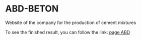 # ABD-BETON

Website of the company for the production of cement mixtures

To see the finished result, you can follow the link: [page ABD](http://web-dev01.tk/beton)

